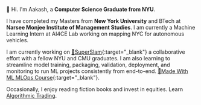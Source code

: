 👋 Hi. I'm Aakash, a **Computer Science Graduate from NYU**.

I have completed my Masters from **New York University** and BTech at **Narsee Monjee Institute of Management Studies**. I am currently a Machine Learning Intern at AI4CE Lab working on mapping NYC for autonomous vehicles.

I am currently working on [📸SuperSlam](https://github.com/adityamwagh/SuperSLAM){:target="_blank"} a collaborative effort with a fellow NYU and CMU graduates. I am also learning to streamline model training, packaging, validation, deployment, and monitoring to run ML projects consistently from end-to-end. [📖Made With ML MLOps Course](https://madewithml.com/){:target="_blank"}. 

Occasionally, I enjoy reading fiction books and invest in equities. Learn [Algorithmic Trading](https://youtu.be/xfzGZB4HhEE?si=BGSL3jKev3ot74EN).